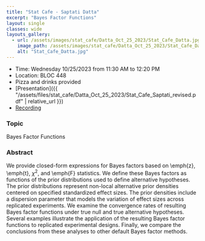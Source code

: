 ```yaml
---
title: "Stat Cafe - Saptati Datta"
excerpt: "Bayes Factor Functions"
layout: single
classes: wide
layouts_gallery:
  - url: /assets/images/stat_cafe/Datta_Oct_25_2023/Stat_Cafe_Datta.jpg
    image_path: /assets/images/stat_cafe/Datta_Oct_25_2023/Stat_Cafe_Datta.jpg
    alt: "Stat_Cafe_Datta.jpg"
---
```


- Time: Wednesday 10/25/2023 from 11:30 AM to 12:20 PM
- Location: BLOC 448
- Pizza and drinks provided
- [Presentation]({{ "/assets/files/stat_cafe/Datta_Oct_25_2023/Stat_Cafe_Saptati_revised.pdf" | relative_url }})
- [Recording](https://www.youtube.com/watch?v=Gdf5ABS4su4)

### Topic
Bayes Factor Functions


### Abstract
We provide closed-form expressions for Bayes factors based on \emph{z}, \emph{t}, $\chi^2$, and \emph{F} statistics. We define these Bayes factors as functions of the prior distributions used to define alternative hypotheses. The prior distributions represent non-local alternative prior densities centered on specified standardized effect sizes. The prior densities include a dispersion parameter that models the variation of effect sizes across replicated experiments. We examine the convergence rates of resulting Bayes factor functions under true null and true alternative hypotheses. Several examples illustrate the application of the resulting Bayes factor functions to replicated experimental designs.  Finally, we compare the conclusions from these analyses to other default Bayes factor methods.




